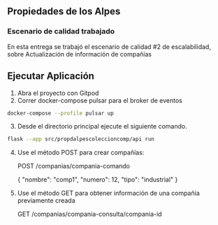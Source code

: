 ## Propiedades de los Alpes

### Escenario de calidad trabajado
En esta entrega se trabajó el escenario de calidad #2 de escalabilidad, sobre Actualización de información de compañías


## Ejecutar Aplicación

1. Abra el proyecto con Gitpod
2. Correr docker-compose pulsar para el broker de eventos
```bash
docker-compose --profile pulsar up
```
3. Desde el directorio principal ejecute el siguiente comando.

```bash
flask --app src/propdalpescoleccioncomp/api run
```
4. Use el método POST para crear compañías:

    POST /companias/compania-comando

   {
    "nombre": "comp1",
    "numero": 12,
    "tipo": "industrial"
  }

   
5. Use el método GET para obtener información de una compañía previamente creada

   GET /companias/compania-consulta/compania-id
